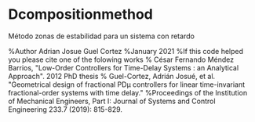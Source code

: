 # Dcompositionmethod
Método zonas de estabilidad para un sistema con retardo

%Author Adrian Josue Guel Cortez
%January 2021
%If this code helped you please cite one of the folowing works
% César Fernando Méndez Barrios, "Low-Order Controllers for Time-Delay Systems : an Analytical Approach". 2012 PhD thesis
% Guel-Cortez, Adrián Josué, et al. "Geometrical design of fractional PDμ controllers for linear time-invariant fractional-order systems with time delay." 
%Proceedings of the Institution of Mechanical Engineers, Part I: Journal of Systems and Control Engineering 233.7 (2019): 815-829.
